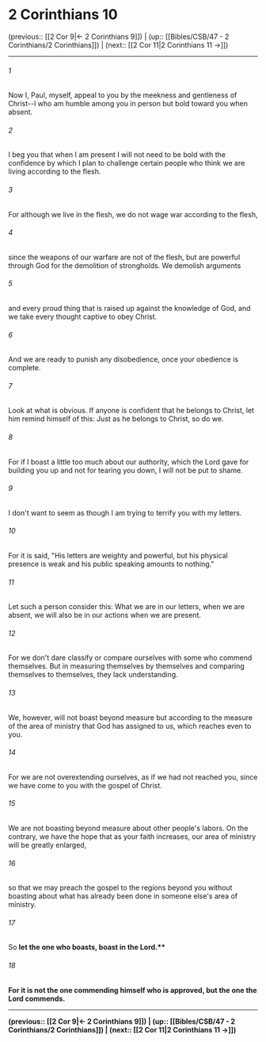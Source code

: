 # 2 Corinthians 10

(previous:: [[2 Cor 9|← 2 Corinthians 9]]) | (up:: [[Bibles/CSB/47 - 2 Corinthians/2 Corinthians]]) | (next:: [[2 Cor 11|2 Corinthians 11 →]])

***


###### 1 
Now I, Paul, myself, appeal to you by the meekness and gentleness of Christ--I who am humble among you in person but bold toward you when absent. 

###### 2 
I beg you that when I am present I will not need to be bold with the confidence by which I plan to challenge certain people who think we are living according to the flesh. 

###### 3 
For although we live in the flesh, we do not wage war according to the flesh, 

###### 4 
since the weapons of our warfare are not of the flesh, but are powerful through God for the demolition of strongholds. We demolish arguments 

###### 5 
and every proud thing that is raised up against the knowledge of God, and we take every thought captive to obey Christ. 

###### 6 
And we are ready to punish any disobedience, once your obedience is complete. 

###### 7 
Look at what is obvious. If anyone is confident that he belongs to Christ, let him remind himself of this: Just as he belongs to Christ, so do we. 

###### 8 
For if I boast a little too much about our authority, which the Lord gave for building you up and not for tearing you down, I will not be put to shame. 

###### 9 
I don't want to seem as though I am trying to terrify you with my letters. 

###### 10 
For it is said, "His letters are weighty and powerful, but his physical presence is weak and his public speaking amounts to nothing." 

###### 11 
Let such a person consider this: What we are in our letters, when we are absent, we will also be in our actions when we are present. 

###### 12 
For we don't dare classify or compare ourselves with some who commend themselves. But in measuring themselves by themselves and comparing themselves to themselves, they lack understanding. 

###### 13 
We, however, will not boast beyond measure but according to the measure of the area of ministry that God has assigned to us, which reaches even to you. 

###### 14 
For we are not overextending ourselves, as if we had not reached you, since we have come to you with the gospel of Christ. 

###### 15 
We are not boasting beyond measure about other people's labors. On the contrary, we have the hope that as your faith increases, our area of ministry will be greatly enlarged, 

###### 16 
so that we may preach the gospel to the regions beyond you without boasting about what has already been done in someone else's area of ministry. 

###### 17 
So <b class="quote">let the one who boasts, boast in the Lord.** 

###### 18 
For it is not the one commending himself who is approved, but the one the Lord commends.

***

(previous:: [[2 Cor 9|← 2 Corinthians 9]]) | (up:: [[Bibles/CSB/47 - 2 Corinthians/2 Corinthians]]) | (next:: [[2 Cor 11|2 Corinthians 11 →]])
